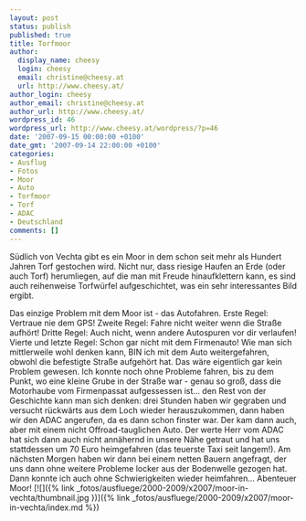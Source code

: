 ```yaml
---
layout: post
status: publish
published: true
title: Torfmoor
author:
  display_name: cheesy
  login: cheesy
  email: christine@cheesy.at
  url: http://www.cheesy.at/
author_login: cheesy
author_email: christine@cheesy.at
author_url: http://www.cheesy.at/
wordpress_id: 46
wordpress_url: http://www.cheesy.at/wordpress/?p=46
date: '2007-09-15 00:00:00 +0100'
date_gmt: '2007-09-14 22:00:00 +0100'
categories:
- Ausflug
- Fotos
- Moor
- Auto
- Torfmoor
- Torf
- ADAC
- Deutschland
comments: []
---
```

<!--:de-->Südlich von Vechta gibt es ein Moor in dem schon seit mehr als Hundert Jahren Torf gestochen wird. Nicht nur, dass riesige Haufen an Erde (oder auch Torf) herumliegen, auf die man mit Freude hinaufklettern kann, es sind auch reihenweise Torfwürfel aufgeschichtet, was ein sehr interessantes Bild ergibt.
Das einzige Problem mit dem Moor ist - das Autofahren. Erste Regel: Vertraue nie dem GPS! Zweite Regel: Fahre nicht weiter wenn die Straße aufhört! Dritte Regel: Auch nicht, wenn andere Autospuren vor dir verlaufen! Vierte und letzte Regel: Schon gar nicht mit dem Firmenauto!
Wie man sich mittlerweile wohl denken kann, BIN ich mit dem Auto weitergefahren, obwohl die befestigte Straße aufgehört hat. Das wäre eigentlich gar kein Problem gewesen. Ich konnte noch ohne Probleme fahren, bis zu dem Punkt, wo eine kleine Grube in der Straße war - genau so groß, dass die Motorhaube vom Firmenpassat aufgessessen ist... den Rest von der Geschichte kann man sich denken: drei Stunden haben wir gegraben und versucht rückwärts aus dem Loch wieder herauszukommen, dann haben wir den ADAC angerufen, da es dann schon finster war. Der kam dann auch, aber mit einem nicht Offroad-tauglichen Auto. Der werte Herr vom ADAC hat sich dann auch nicht annähernd in unsere Nähe getraut und hat uns stattdessen um 70 Euro heimgefahren (das teuerste Taxi seit langem!). Am nächsten Morgen haben wir dann bei einem netten Bauern angefragt, der uns dann ohne weitere Probleme locker aus der Bodenwelle gezogen hat. Dann konnte ich auch ohne Schwierigkeiten wieder heimfahren...
Abenteuer Moor!
[![]({% link _fotos/ausfluege/2000-2009/x2007/moor-in-vechta/thumbnail.jpg })]({% link _fotos/ausfluege/2000-2009/x2007/moor-in-vechta/index.md %})
